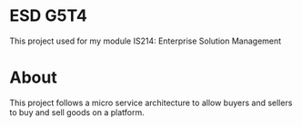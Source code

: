 # ESD G5T4
This project used for my module IS214: Enterprise Solution Management

# About
This project follows a micro service architecture to allow buyers and sellers to buy and sell goods on a platform. 

